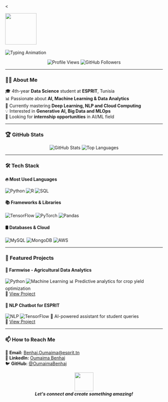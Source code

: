 <<p align="center">
  <!-- Icône de développeur (remplacez l'URL par votre image préférée) -->
  <img src="https://media.giphy.com/media/3o7qE1YN7aBOFPRw8E/giphy.gif" width="100px">
  <br>
  <br>
  <!-- Animation de texte -->
  <img src="https://readme-typing-svg.demolab.com?font=Fira+Code&pause=1000&color=FF7F50&width=435&lines=Hey!+It's+Oumaima+Benhaj...;Data+Science+Student+%7C+at+ESPRIT;From+Tunisia+%F0%9F%87%B9%F0%9F%87%B3;Open+to+collaborate+%F0%9F%92%AC" alt="Typing Animation" />
</p>

<div align="center">
  <img src="https://komarev.com/ghpvc/?username=OumaimaBenhaj&label=Profile+Views&color=blue" alt="Profile Views">
  <img src="https://img.shields.io/github/followers/OumaimaBenhaj?label=Followers&style=social" alt="GitHub Followers">
</div>

---

### 👩‍💻 About Me
🎓 4th-year **Data Science** student at **ESPRIT**, Tunisia  
📊 Passionate about **AI, Machine Learning & Data Analytics**  
🌱 Currently mastering **Deep Learning, NLP and Cloud Computing**  
💡 Interested in **Generative AI, Big Data and MLOps**  
🚀 Looking for **internship opportunities** in AI/ML field  

---

### 🏆 GitHub Stats
<div align="center">
  <img src="https://github-readme-stats.vercel.app/api?username=OumaimaBenhaj&show_icons=true&theme=radical" alt="GitHub Stats">
  <img src="https://github-readme-stats.vercel.app/api/top-langs/?username=OumaimaBenhaj&layout=compact&theme=radical" alt="Top Languages">
</div>

---

### 🛠️ Tech Stack
#### 🔥 Most Used Languages
![Python](https://img.shields.io/badge/Python-3776AB?style=for-the-badge&logo=python&logoColor=white)
![R](https://img.shields.io/badge/R-276DC3?style=for-the-badge&logo=r&logoColor=white)
![SQL](https://img.shields.io/badge/SQL-4479A1?style=for-the-badge&logo=postgresql&logoColor=white)

#### 📚 Frameworks & Libraries
![TensorFlow](https://img.shields.io/badge/TensorFlow-FF6F00?style=for-the-badge&logo=tensorflow&logoColor=white)
![PyTorch](https://img.shields.io/badge/PyTorch-EE4C2C?style=for-the-badge&logo=pytorch&logoColor=white)
![Pandas](https://img.shields.io/badge/Pandas-150458?style=for-the-badge&logo=pandas&logoColor=white)

#### 🛢️ Databases & Cloud
![MySQL](https://img.shields.io/badge/MySQL-4479A1?style=for-the-badge&logo=mysql&logoColor=white)
![MongoDB](https://img.shields.io/badge/MongoDB-47A248?style=for-the-badge&logo=mongodb&logoColor=white)
![AWS](https://img.shields.io/badge/AWS-232F3E?style=for-the-badge&logo=amazon-aws&logoColor=white)

---

### 🌟 Featured Projects
#### 🚀 Farmwise - Agricultural Data Analytics
![Python](https://img.shields.io/badge/-Python-blue)
![Machine Learning](https://img.shields.io/badge/-Machine%20Learning-orange)
📊 Predictive analytics for crop yield optimization  
🔗 [View Project](#)

#### 🤖 NLP Chatbot for ESPRIT
![NLP](https://img.shields.io/badge/-NLP-green)
![TensorFlow](https://img.shields.io/badge/-TensorFlow-orange)
💬 AI-powered assistant for student queries  
🔗 [View Project](#)

---

### 📫 How to Reach Me
📧 **Email:** [Benhaj.Oumaima@esprit.tn](mailto:Benhaj.Oumaima@esprit.tn)  
🔗 **LinkedIn:** [Oumaima Benhaj](#)  
🐦 **GitHub:** [@OumaimaBenhaj](https://github.com/OumaimaBenhaj)  

<p align="center">
  <img src="https://media.giphy.com/media/LnQjpWaON8nhr21vNW/giphy.gif" width="60"> 
  <br>
  <em><b>Let's connect and create something amazing!</b></em>
</p>

